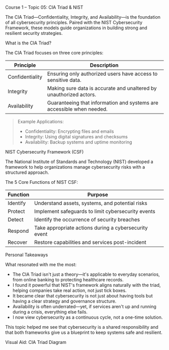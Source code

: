Course 1 – Topic 05: CIA Triad & NIST

The CIA Triad—Confidentiality, Integrity, and Availability—is the foundation of all cybersecurity principles. Paired with the NIST Cybersecurity Framework, these models guide organizations in building strong and resilient security strategies.

What is the CIA Triad?

The CIA Triad focuses on three core principles:

| Principle        | Description                                                                 |
|------------------|-----------------------------------------------------------------------------|
| Confidentiality | Ensuring only authorized users have access to sensitive data.               |
| Integrity      | Making sure data is accurate and unaltered by unauthorized actors.         |
| Availability   | Guaranteeing that information and systems are accessible when needed.      |

> Example Applications:
> - Confidentiality: Encrypting files and emails
> - Integrity: Using digital signatures and checksums
> - Availability: Backup systems and uptime monitoring

NIST Cybersecurity Framework (CSF)

The National Institute of Standards and Technology (NIST) developed a framework to help organizations manage cybersecurity risks with a structured approach.

The 5 Core Functions of NIST CSF:

| Function  | Purpose                                            |
|-----------|----------------------------------------------------|
| Identify  | Understand assets, systems, and potential risks    |
| Protect   | Implement safeguards to limit cybersecurity events |
| Detect   | Identify the occurrence of security breaches        |
| Respond  | Take appropriate actions during a cybersecurity event |
| Recover  | Restore capabilities and services post-incident     |

Personal Takeaways

What resonated with me the most:

- The CIA Triad isn't just a theory—it's applicable to everyday scenarios, from online banking to protecting healthcare records.
- I found it powerful that NIST's framework aligns naturally with the triad, helping companies take real action, not just tick boxes.
- It became clear that cybersecurity is not just about having tools but having a clear strategy and governance structure.
- Availability is often underrated—yet, if services aren't up and running during a crisis, everything else fails.
- I now view cybersecurity as a continuous cycle, not a one-time solution.

This topic helped me see that cybersecurity is a shared responsibility and that both frameworks give us a blueprint to keep systems safe and resilient.

Visual Aid: CIA Triad Diagram

